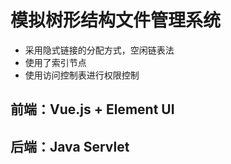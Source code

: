 # 模拟树形结构文件管理系统

- 采用隐式链接的分配方式，空闲链表法
- 使用了索引节点
- 使用访问控制表进行权限控制

## 前端：Vue.js + Element UI
## 后端：Java Servlet

